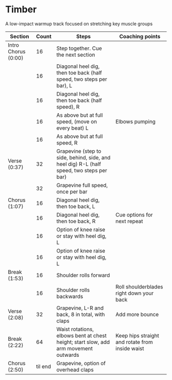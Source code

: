 # Timber

A low-impact warmup track focused on stretching key muscle groups

| Section | Count | Steps | Coaching points |
|---------|-------|-------|-----------------|
| Intro Chorus (0:00) | 16    | Step together. Cue the next section ||
|         | 16    | Diagonal heel dig, then toe back (half speed, two steps per bar), L||
|         | 16    | Diagonal heel dig, then toe back (half speed), R||
|         | 16    | As above but at full speed, (move on every beat) L | Elbows pumping |
|         | 16    | As above but at full speed, R ||
| Verse (0:37)  | 32    | Grapevine (step to side, behind, side, and heel dig) R-L (half speed, two steps per bar) |
|       | 32    | Grapevine full speed, once per bar ||
| Chorus (1:07)    | 16    | Diagonal heel dig, then toe back, L||
|         | 16    | Diagonal heel dig, then toe back, R|Cue options for next repeat|
|         | 16    | Option of knee raise or stay with heel dig, L||
|         | 16    | Option of knee raise or stay with heel dig, L||
| Break (1:53)  | 16  | Shoulder rolls forward ||
|       | 16  | Shoulder rolls backwards | Roll shoulderblades right down your back|
| Verse (2:08) | 32 | Grapevine, L-R and back, 8 in total, with claps |Add more bounce|
| Break (2:22) | 64 | Waist rotations, elbows bent at chest height; start slow, add arm movement outwards|Keep hips straight and rotate from inside waist |  
| Chorus (2:50) | til end | Grapevine, option of overhead claps|




